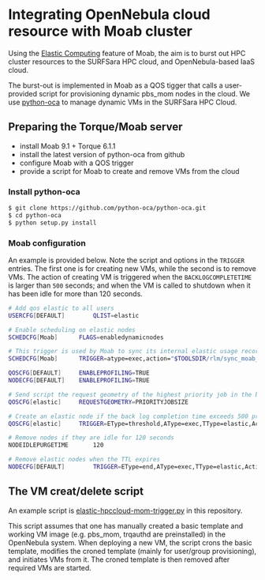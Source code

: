# Integrating OpenNebula cloud resource with Moab cluster

Using the [Elastic Computing](http://docs.adaptivecomputing.com/9-1-1/MWS/help.htm#topics/moabWorkloadManager/topics/ElasticComputing/elasticComputingOverview.htm?Highlight=Elastic) feature of Moab, the aim is to burst out HPC cluster resources to the SURFSara HPC cloud, and OpenNebula-based IaaS cloud.

The burst-out is implemented in Moab as a QOS tigger that calls a user-provided script for provisioning dynamic pbs_mom nodes in the cloud.  We use [python-oca](https://github.com/python-oca/python-oca) to manage dynamic VMs in the SURFSara HPC Cloud.

## Preparing the Torque/Moab server

- install Moab 9.1 + Torque 6.1.1
- install the latest version of python-oca from github
- configure Moab with a QOS trigger
- provide a script for Moab to create and remove VMs from the cloud

### Install python-oca

```bash
$ git clone https://github.com/python-oca/python-oca.git
$ cd python-oca
$ python setup.py install
```

### Moab configuration

An example is provided below. Note the script and options in the `TRIGGER` entries. The first one is for creating new VMs, while the second is to remove VMs.  The action of creating VM is triggered when the `BACKLOGCOMPLETETIME` is larger than `500` seconds; and when the VM is called to shutdown when it has been idle for more than 120 seconds.

```bash
# Add qos elastic to all users
USERCFG[DEFAULT]        QLIST=elastic

# Enable scheduling on elastic nodes
SCHEDCFG[Moab]		FLAGS=enabledynamicnodes

# This trigger is used by Moab to sync its internal elastic usage records with RLM
SCHEDCFG[Moab]		TRIGGER=atype=exec,action="$TOOLSDIR/rlm/sync_moab_rlm.py -f /opt/rlm/adaptiveco.log",etype=standing,period=minute,offset=10

QOSCFG[DEFAULT]		ENABLEPROFILING=TRUE
NODECFG[DEFAULT]	ENABLEPROFILING=TRUE

# Send script the request geometry of the highest priority job in the backlog
QOSCFG[elastic]		REQUESTGEOMETRY=PRIORITYJOBSIZE

# Create an elastic node if the back log completion time exceeds 500 processor seconds
QOSCFG[elastic]		TRIGGER=EType=threshold,AType=exec,TType=elastic,Action="$TOOLSDIR/dccn/elastic-hpccloud-mom-trigger.py deploy --jobid $JOBID --user $USER --request-geometry $REQUESTGEOMETRY",Threshold=BACKLOGCOMPLETIONTIME>500,RearmTime=01:00

# Remove nodes if they are idle for 120 seconds
NODEIDLEPURGETIME		120

# Remove elastic nodes when the TTL expires
NODECFG[DEFAULT]		TRIGGER=EType=end,AType=exec,TType=elastic,Action="$TOOLDIR/dccn/elastic-hpccloud-mom-trigger.py shutdown --node-name $OID"
```

## The VM creat/delete script

An example script is [elastic-hpccloud-mom-trigger.py](https://github.com/Donders-Institute/hpccloud/blob/master/elastic-hpccloud-mom-trigger.py) in this repository.

This script assumes that one has manually created a basic template and working VM image (e.g. pbs_mom, trqauthd are preinstalled) in the OpenNebula system.  When deploying a new VM, the script crons the basic template, modifies the croned template (mainly for user/group provisioning), and initiates VMs from it. The croned template is then removed after required VMs are started.

